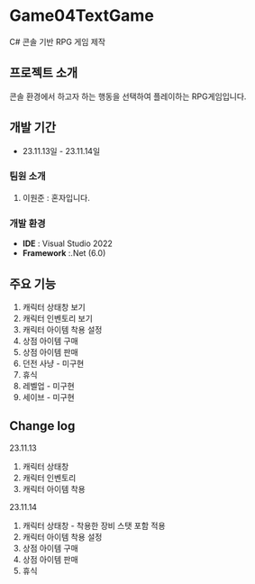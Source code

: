 # Game04TextGame
C# 콘솔 기반 RPG 게임 제작


## 프로젝트 소개
콘솔 환경에서 하고자 하는 행동을 선택하여 플레이하는 RPG게임입니다.
<br>

## 개발 기간
* 23.11.13일 - 23.11.14일

### 팀원 소개
1. 이원준 : 혼자입니다.

### 개발 환경
- **IDE** : Visual Studio 2022
- **Framework** :.Net (6.0)

## 주요 기능
1. 캐릭터 상태창 보기
2. 캐릭터 인벤토리 보기
3. 캐릭터 아이템 착용 설정
4. 상점 아이템 구매
5. 상점 아이템 판매
6. 던전 사냥 - 미구현
7. 휴식
8. 레벨업 - 미구현
9. 세이브 - 미구현

## Change log
23.11.13
1. 캐릭터 상태창
2. 캐릭터 인벤토리
3. 캐릭터 아이템 착용


23.11.14
1. 캐릭터 상태창 - 착용한 장비 스탯 포함 적용
2. 캐릭터 아이템 착용 설정
3. 상점 아이템 구매
4. 상점 아이템 판매
5. 휴식